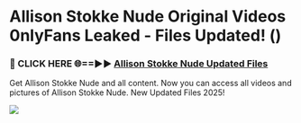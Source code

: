 # Allison Stokke Nude Original Videos 0nlyFans Leaked - Files Updated! ()

<h3>🔴 CLICK HERE 🌐==►► <a href="https://tinyurl.com/2p9ay9w9" rel="nofollow">Allison Stokke Nude Updated Files</a></h3>

Get Allison Stokke Nude and all content. Now you can access all videos and pictures of Allison Stokke Nude. New Updated Files 2025!

[![](https://i.imgur.com/KQgVmj3.gif)](https://tinyurl.com/2p9ay9w9)

